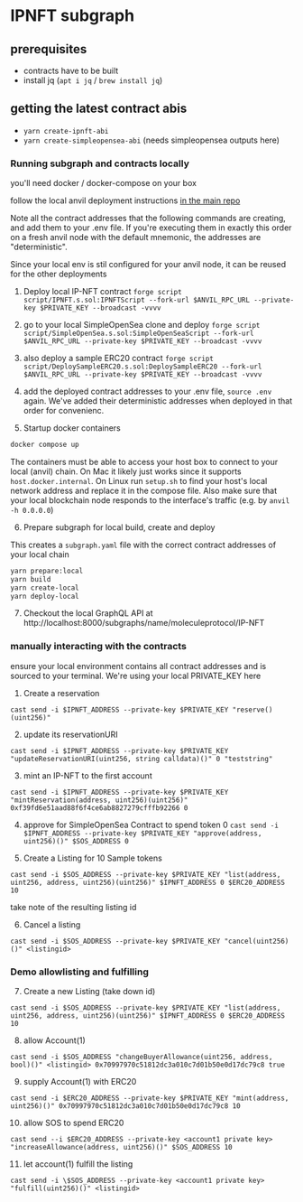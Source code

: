 # IPNFT subgraph

## prerequisites

- contracts have to be built
- install jq (`apt i jq` / `brew install jq`)

## getting the latest contract abis

- `yarn create-ipnft-abi`
- `yarn create-simpleopensea-abi` (needs simpleopensea outputs here)

### Running subgraph and contracts locally

you'll need docker / docker-compose on your box

follow the local anvil deployment instructions [in the main repo](../README.md)

Note all the contract addresses that the following commands are creating, and add them to your .env file. If you're executing them in exactly this order on a fresh anvil node with the default mnemonic, the addresses are "deterministic".

Since your local env is stil configured for your anvil node, it can be reused for the other deployments

1. Deploy local IP-NFT contract
   `forge script script/IPNFT.s.sol:IPNFTScript --fork-url $ANVIL_RPC_URL --private-key $PRIVATE_KEY --broadcast -vvvv`

2. go to your local SimpleOpenSea clone and deploy
   `forge script script/SimpleOpenSea.s.sol:SimpleOpenSeaScript --fork-url $ANVIL_RPC_URL --private-key $PRIVATE_KEY --broadcast -vvvv`

3. also deploy a sample ERC20 contract
   `forge script script/DeploySampleERC20.s.sol:DeploySampleERC20 --fork-url $ANVIL_RPC_URL --private-key $PRIVATE_KEY --broadcast -vvvv`

4. add the deployed contract addresses to your .env file, `source .env` again. We've added their deterministic addresses when deployed in that order for convenienc.

5. Startup docker containers

```sh
docker compose up
```

The containers must be able to access your host box to connect to your local (anvil) chain. On Mac it likely just works since it supports `host.docker.internal`. On Linux run `setup.sh` to find your host's local network address and replace it in the compose file. Also make sure that your local blockchain node responds to the interface's traffic (e.g. by `anvil -h 0.0.0.0`)

6. Prepare subgraph for local build, create and deploy

This creates a `subgraph.yaml` file with the correct contract addresses of your local chain

```sh
yarn prepare:local
yarn build
yarn create-local
yarn deploy-local
```

7. Checkout the local GraphQL API at http://localhost:8000/subgraphs/name/moleculeprotocol/IP-NFT

### manually interacting with the contracts

ensure your local environment contains all contract addresses and is sourced to your terminal. We're using your local PRIVATE_KEY here

1. Create a reservation

`cast send -i $IPNFT_ADDRESS --private-key $PRIVATE_KEY "reserve()(uint256)"`

2. update its reservationURI

`cast send -i $IPNFT_ADDRESS --private-key $PRIVATE_KEY "updateReservationURI(uint256, string calldata)()" 0 "teststring"`

3. mint an IP-NFT to the first account

`cast send -i $IPNFT_ADDRESS --private-key $PRIVATE_KEY "mintReservation(address, uint256)(uint256)" 0xf39fd6e51aad88f6f4ce6ab8827279cfffb92266 0`

4. approve for SimpleOpenSea Contract to spend token 0
   `cast send -i $IPNFT_ADDRESS --private-key $PRIVATE_KEY "approve(address, uint256)()" $SOS_ADDRESS 0`

5) Create a Listing for 10 Sample tokens

`cast send -i $SOS_ADDRESS --private-key $PRIVATE_KEY "list(address, uint256, address, uint256)(uint256)" $IPNFT_ADDRESS 0 $ERC20_ADDRESS 10`

take note of the resulting listing id

6. Cancel a listing

`cast send -i $SOS_ADDRESS --private-key $PRIVATE_KEY "cancel(uint256)()" <listingid>`

### Demo allowlisting and fulfilling

7. Create a new Listing (take down id)

`cast send -i $SOS_ADDRESS --private-key $PRIVATE_KEY "list(address, uint256, address, uint256)(uint256)" $IPNFT_ADDRESS 0 $ERC20_ADDRESS 10`

8. allow Account(1)

`cast send -i $SOS_ADDRESS "changeBuyerAllowance(uint256, address, bool)()" <listingid> 0x70997970c51812dc3a010c7d01b50e0d17dc79c8 true`

9. supply Account(1) with ERC20

`cast send -i $ERC20_ADDRESS --private-key $PRIVATE_KEY "mint(address, uint256)()" 0x70997970c51812dc3a010c7d01b50e0d17dc79c8 10`

10. allow SOS to spend ERC20

`cast send --i $ERC20_ADDRESS --private-key <account1 private key> "increaseAllowance(address, uint256)()" $SOS_ADDRESS 10`

11. let account(1) fulfill the listing

`cast send -i \$SOS_ADDRESS --private-key <account1 private key> "fulfill(uint256)()" <listingid>`
